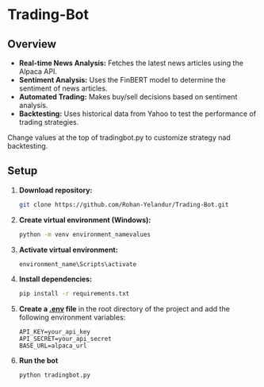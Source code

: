 # Trading-Bot

## Overview
- **Real-time News Analysis:** Fetches the latest news articles using the Alpaca API.
- **Sentiment Analysis:** Uses the FinBERT model to determine the sentiment of news articles.
- **Automated Trading:** Makes buy/sell decisions based on sentiment analysis.
- **Backtesting:** Uses historical data from Yahoo to test the performance of trading strategies.

Change values at the top of tradingbot.py to customize strategy nad backtesting.

## Setup
1. **Download repository:**
    ```sh
    git clone https://github.com/Rohan-Yelandur/Trading-Bot.git
    ```

2. **Create virtual environment (Windows):**
    ```sh
    python -m venv environment_namevalues
    ```

3. **Activate virtual environment:**
    ```sh
    environment_name\Scripts\activate
    ```

4. **Install dependencies:**
    ```sh
    pip install -r requirements.txt
    ```

5. **Create a [.env](http://_vscodecontentref_/1) file** in the root directory of the project and add the following environment variables:
    ```plaintext
    API_KEY=your_api_key
    API_SECRET=your_api_secret
    BASE_URL=alpaca_url

6. **Run the bot**
    ```sh
    python tradingbot.py
    ```